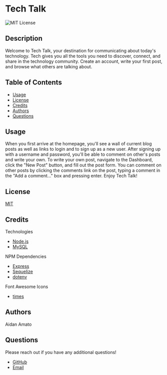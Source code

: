 # Tech Talk

![MIT License](https://img.shields.io/badge/license-MIT-green)

## Description

Welcome to Tech Talk, your destination for communicating about today's technology. Tech gives you all the tools you need to discover, connect, and share in the technology community. Create an account, write your first post, and browse what others are talking about.

## Table of Contents

* [Usage](#usage)
* [License](#license)
* [Credits](#credits)
* [Authors](#authors)
* [Questions](#questions)

## Usage

When you first arrive at the homepage, you'll see a wall of current blog posts as well as links to login and to sign up as a new user. After signing up with a username and password, you'll be able to comment on other's posts and write your own. To write your own post, navigate to the Dashboard, click the "New Post" button, and fill out the post form. You can comment on other posts by clicking the comments link on the post, typing a comment in the "Add a comment..." box and pressing enter. Enjoy Tech Talk!

## License

[MIT](./LICENSE.txt)

## Credits

Technologies

* [Node.js](https://nodejs.org/en/)
* [MySQL](https://www.mysql.com/)

NPM Dependencies

* [Express](https://www.npmjs.com/package/express)
* [Sequelize](https://sequelize.org/)
* [dotenv](https://www.npmjs.com/package/dotenv)

Font Awesome Icons

* [times](https://fontawesome.com/v5.15/icons/times?style=solid)

## Authors

Aidan Amato

## Questions

Please reach out if you have any additional questions!

* [GitHub](https://github.com/aidanamato)
* [Email](mailto:aidanamato@comcast.net)